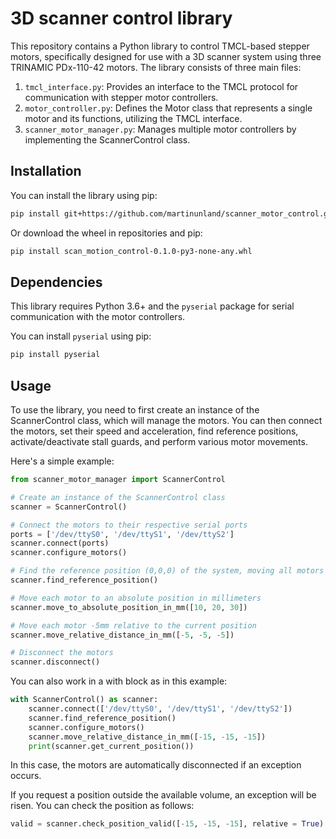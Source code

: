 # 3D scanner control library

This repository contains a Python library to control TMCL-based stepper motors, specifically designed for use with a 3D scanner system using three TRINAMIC PDx-110-42 motors. The library consists of three main files:

1. `tmcl_interface.py`: Provides an interface to the TMCL protocol for communication with stepper motor controllers.
2. `motor_controller.py`: Defines the Motor class that represents a single motor and its functions, utilizing the TMCL interface.
3. `scanner_motor_manager.py`: Manages multiple motor controllers by implementing the ScannerControl class.

## Installation
You can install the library using pip:

```bash
pip install git+https://github.com/martinunland/scanner_motor_control.git
```
Or download the wheel in repositories and pip:
```bash
pip install scan_motion_control-0.1.0-py3-none-any.whl
```

## Dependencies

This library requires Python 3.6+ and the `pyserial` package for serial communication with the motor controllers.

You can install `pyserial` using pip:

```bash
pip install pyserial
```

## Usage

To use the library, you need to first create an instance of the ScannerControl class, which will manage the motors. You can then connect the motors, set their speed and acceleration, find reference positions, activate/deactivate stall guards, and perform various motor movements.

Here's a simple example:

```python
from scanner_motor_manager import ScannerControl

# Create an instance of the ScannerControl class
scanner = ScannerControl()

# Connect the motors to their respective serial ports
ports = ['/dev/ttyS0', '/dev/ttyS1', '/dev/ttyS2']
scanner.connect(ports)
scanner.configure_motors()

# Find the reference position (0,0,0) of the system, moving all motors as far left as possible
scanner.find_reference_position()

# Move each motor to an absolute position in millimeters
scanner.move_to_absolute_position_in_mm([10, 20, 30])

# Move each motor -5mm relative to the current position
scanner.move_relative_distance_in_mm([-5, -5, -5])

# Disconnect the motors
scanner.disconnect()
```

You can also work in a with block as in this example:
```python
with ScannerControl() as scanner:
    scanner.connect(['/dev/ttyS0', '/dev/ttyS1', '/dev/ttyS2'])
    scanner.find_reference_position()
    scanner.configure_motors()
    scanner.move_relative_distance_in_mm([-15, -15, -15])
    print(scanner.get_current_position())
```
In this case, the motors are automatically disconnected if an exception occurs.

If you request a position outside the available volume, an exception will be risen. You can check the position as follows:
```python
valid = scanner.check_position_valid([-15, -15, -15], relative = True)
```
